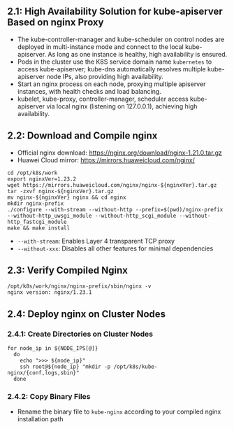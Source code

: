 ## 2.1: High Availability Solution for kube-apiserver Based on nginx Proxy
- The kube-controller-manager and kube-scheduler on control nodes are deployed in multi-instance mode and connect to the local kube-apiserver. As long as one instance is healthy, high availability is ensured.
- Pods in the cluster use the K8S service domain name `kubernetes` to access kube-apiserver; kube-dns automatically resolves multiple kube-apiserver node IPs, also providing high availability.
- Start an nginx process on each node, proxying multiple apiserver instances, with health checks and load balancing.
- kubelet, kube-proxy, controller-manager, scheduler access kube-apiserver via local nginx (listening on 127.0.0.1), achieving high availability.

## 2.2: Download and Compile nginx
- Official nginx download: https://nginx.org/download/nginx-1.21.0.tar.gz
- Huawei Cloud mirror: https://mirrors.huaweicloud.com/nginx/

```shell
cd /opt/k8s/work
export nginxVer=1.23.2
wget https://mirrors.huaweicloud.com/nginx/nginx-${nginxVer}.tar.gz
tar -zxvf nginx-${nginxVer}.tar.gz
mv nginx-${nginxVer} nginx && cd nginx
mkdir nginx-prefix
./configure --with-stream --without-http --prefix=$(pwd)/nginx-prefix --without-http_uwsgi_module --without-http_scgi_module --without-http_fastcgi_module
make && make install
```
- `--with-stream`: Enables Layer 4 transparent TCP proxy
- `--without-xxx`: Disables all other features for minimal dependencies

## 2.3: Verify Compiled Nginx
```shell
/opt/k8s/work/nginx/nginx-prefix/sbin/nginx -v
nginx version: nginx/1.23.1
```

## 2.4: Deploy nginx on Cluster Nodes
### 2.4.1: Create Directories on Cluster Nodes
```shell
for node_ip in ${NODE_IPS[@]}
  do
    echo ">>> ${node_ip}"
    ssh root@${node_ip} "mkdir -p /opt/k8s/kube-nginx/{conf,logs,sbin}"
  done
```
### 2.4.2: Copy Binary Files
- Rename the binary file to `kube-nginx` according to your compiled nginx installation path
